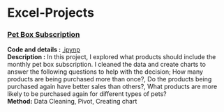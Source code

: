 # Excel-Projects

### <ins> Pet Box Subscription
**Code and details :** [.ipynp](https://github.com/TugceCankurt/Excel-Projects/blob/main/Pet%20Box%20Subscription.ipynb) <br>
**Description :** In this project, I explored what products should include the monthly pet box subscription. I cleaned the data and create charts to answer the following questions to help with the decision; How many products are being purchased more than once?, Do the products being purchased again have better sales than others?, What products are more likely to be purchased again for different types of pets?   <br>
**Method:** Data Cleaning, Pivot, Creating chart


